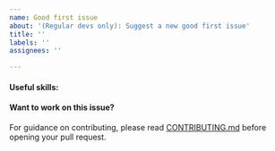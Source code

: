 ```yaml
---
name: Good first issue
about: '(Regular devs only): Suggest a new good first issue'
title: ''
labels: ''
assignees: ''

---
```


<!-- Needs the label "good first issue" assigned manually before or after opening -->

<!-- A good first issue is an uncontroversial issue, that has a relatively unique and obvious solution -->

<!-- Motivate the issue and explain the solution briefly -->

#### Useful skills:

<!-- (For example, “C++11 std::thread”, “Qt5 GUI and async GUI design” or “basic understanding of Blackcoin and the Blackcoin More RPC interface”.) -->

#### Want to work on this issue?

For guidance on contributing, please read [CONTRIBUTING.md](https://github.com/CoinBlack/blackcoin-more/-/blob/master/CONTRIBUTING.md) before opening your pull request.

